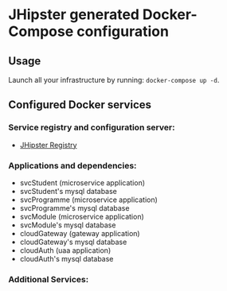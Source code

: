 # JHipster generated Docker-Compose configuration

## Usage

Launch all your infrastructure by running: `docker-compose up -d`.

## Configured Docker services

### Service registry and configuration server:
- [JHipster Registry](http://localhost:8761)

### Applications and dependencies:
- svcStudent (microservice application)
- svcStudent's mysql database
- svcProgramme (microservice application)
- svcProgramme's mysql database
- svcModule (microservice application)
- svcModule's mysql database
- cloudGateway (gateway application)
- cloudGateway's mysql database
- cloudAuth (uaa application)
- cloudAuth's mysql database

### Additional Services:

